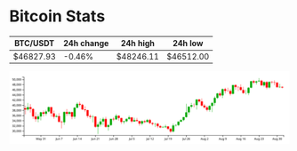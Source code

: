 # Bitcoin Stats

BTC/USDT|24h change|24h high|24h low|
|---|---|---|---|
|$46827.93|-0.46%|$48246.11|$46512.00|

<img src="./chart.svg">

